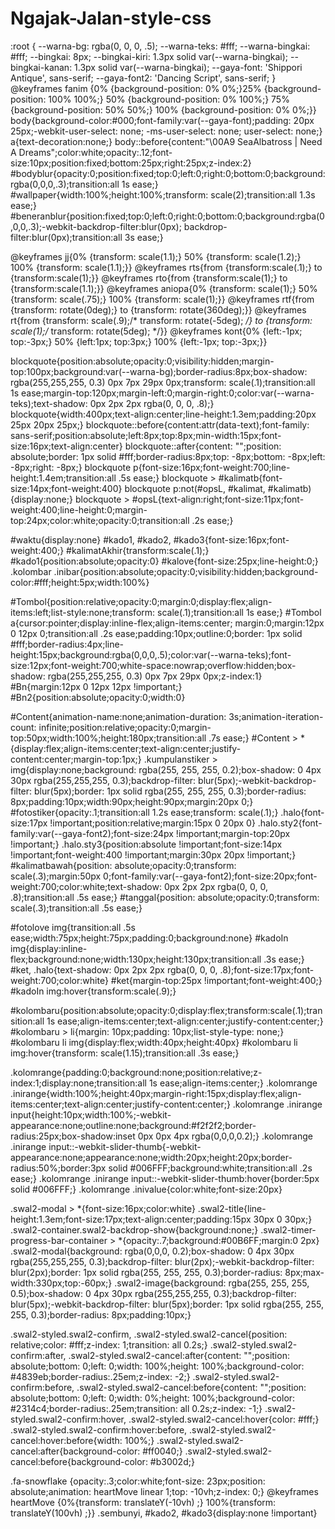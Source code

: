 # Ngajak-Jalan-style-css
:root {
--warna-bg: rgba(0, 0, 0, .5); 
--warna-teks: #fff;
--warna-bingkai: #fff;
--bingkai: 8px;
--bingkai-kiri: 1.3px solid var(--warna-bingkai);
--bingkai-kanan: 1.3px solid var(--warna-bingkai);
--gaya-font: 'Shippori Antique', sans-serif;
--gaya-font2: 'Dancing Script', sans-serif;
}
@keyframes fanim {0% {background-position: 0% 0%;}25% {background-position: 100% 100%;} 50% {background-position: 0% 100%;} 75% {background-position: 50% 50%;} 100% {background-position: 0% 0%;}}
body{background-color:#000;font-family:var(--gaya-font);padding: 20px 25px;-webkit-user-select: none; -ms-user-select: none; user-select: none;} a{text-decoration:none;}
body::before{content:"\00A9 SeaAlbatross | Need A Dreams";color:white;opacity:.12;font-size:10px;position:fixed;bottom:25px;right:25px;z-index:2}
#bodyblur{opacity:0;position:fixed;top:0;left:0;right:0;bottom:0;background:rgba(0,0,0,.3);transition:all 1s ease;} 
#wallpaper{width:100%;height:100%;transform: scale(2);transition:all 1.3s ease;}
#beneranblur{position:fixed;top:0;left:0;right:0;bottom:0;background:rgba(0,0,0,.3);-webkit-backdrop-filter:blur(0px); backdrop-filter:blur(0px);transition:all 3s ease;}

@keyframes jj{0%  {transform: scale(1.1);} 50% {transform: scale(1.2);} 100% {transform: scale(1.1);}}
@keyframes rts{from {transform:scale(.1);} to {transform:scale(1);}}
@keyframes rto{from {transform:scale(1);} to {transform:scale(1.1);}}
@keyframes aniopa{0% {transform: scale(1);} 50% {transform: scale(.75);} 100% {transform: scale(1);}}
@keyframes rtf{from {transform: rotate(0deg);} to {transform: rotate(360deg);}} @keyframes rt{from {transform: scale(.9);/* transform: rotate(-5deg); */} to {transform: scale(1);/* transform: rotate(5deg); */}}
@keyframes kont{0%  {left:-1px; top:-3px;} 50% {left:1px; top:3px;} 100% {left:-1px; top:-3px;}}

blockquote{position:absolute;opacity:0;visibility:hidden;margin-top:100px;background:var(--warna-bg);border-radius:8px;box-shadow: rgba(255,255,255, 0.3) 0px 7px 29px 0px;transform: scale(.1);transition:all 1s ease;margin-top:120px;margin-left:0;margin-right:0;color:var(--warna-teks);text-shadow: 0px 2px 2px rgba(0, 0, 0, .8);}
blockquote{width:400px;text-align:center;line-height:1.3em;padding:20px 25px 20px 25px;}
blockquote::before{content:attr(data-text);font-family: sans-serif;position:absolute;left:8px;top:8px;min-width:15px;font-size:16px;text-align:center}
blockquote::after{content: "";position: absolute;border: 1px solid #fff;border-radius:8px;top: -8px;bottom: -8px;left: -8px;right: -8px;}
blockquote p{font-size:16px;font-weight:700;line-height:1.4em;transition:all .5s ease;}
blockquote > #kalimatb{font-size:14px;font-weight:400}
blockquote p:not(#opsL, #kalimat, #kalimatb){display:none;}
blockquote > #opsL{text-align:right;font-size:11px;font-weight:400;line-height:0;margin-top:24px;color:white;opacity:0;transition:all .2s ease;}

#waktu{display:none}
#kado1, #kado2, #kado3{font-size:16px;font-weight:400;}
#kalimatAkhir{transform:scale(.1);}
#kado1{position:absolute;opacity:0}
#kalove{font-size:25px;line-height:0;}
.kolombar .inibar{position:absolute;opacity:0;visibility:hidden;background-color:#fff;height:5px;width:100%}

#Tombol{position:relative;opacity:0;margin:0;display:flex;align-items:left;list-style:none;transform: scale(.1);transition:all 1s ease;}
#Tombol a{cursor:pointer;display:inline-flex;align-items:center; margin:0;margin:12px 0 12px 0;transition:all .2s ease;padding:10px;outline:0;border: 1px solid #fff;border-radius:4px;line-height:15px;background:rgba(0,0,0,.5);color:var(--warna-teks);font-size:12px;font-weight:700;white-space:nowrap;overflow:hidden;box-shadow: rgba(255,255,255, 0.3) 0px 7px 29px 0px;z-index:1} 
#Bn{margin:12px 0 12px 12px !important;}
#Bn2{position:absolute;opacity:0;width:0}

#Content{animation-name:none;animation-duration: 3s;animation-iteration-count: infinite;position:relative;opacity:0;margin-top:50px;width:100%;height:180px;transition:all .7s ease;}
#Content > *{display:flex;align-items:center;text-align:center;justify-content:center;margin-top:1px;}
.kumpulanstiker > img{display:none;background: rgba(255, 255, 255, 0.2);box-shadow: 0 4px 30px rgba(255,255,255, 0.3);backdrop-filter: blur(5px);-webkit-backdrop-filter: blur(5px);border: 1px solid rgba(255, 255, 255, 0.3);border-radius: 8px;padding:10px;width:90px;height:90px;margin:20px 0;}
#fotostiker{opacity:.1;transition:all 1.2s ease;transform: scale(.1);}
.halo{font-size:17px !important;position:relative;margin:15px 0 20px 0} 
.halo.sty2{font-family:var(--gaya-font2);font-size:24px !important;margin-top:20px !important;}
.halo.sty3{position:absolute !important;font-size:14px !important;font-weight:400 !important;margin:30px 20px !important;}
#kalimatbawah{position: absolute;opacity:0;transform: scale(.3);margin:50px 0;font-family:var(--gaya-font2);font-size:20px;font-weight:700;color:white;text-shadow: 0px 2px 2px rgba(0, 0, 0, .8);transition:all .5s ease;}
#tanggal{position: absolute;opacity:0;transform: scale(.3);transition:all .5s ease;}

#fotolove img{transition:all .5s ease;width:75px;height:75px;padding:0;background:none}
#kadoIn img{display:inline-flex;background:none;width:130px;height:130px;transition:all .3s ease;} 
#ket, .halo{text-shadow: 0px 2px 2px rgba(0, 0, 0, .8);font-size:17px;font-weight:700;color:white}
#ket{margin-top:25px !important;font-weight:400;}
#kadoIn img:hover{transform:scale(.9);}

#kolombaru{position:absolute;opacity:0;display:flex;transform:scale(.1);transition:all 1s ease;align-items:center;text-align:center;justify-content:center;}
#kolombaru > li{margin: 10px;padding: 10px;list-style-type: none;}
#kolombaru li img{display:flex;width:40px;height:40px}
#kolombaru li img:hover{transform: scale(1.15);transition:all .3s ease;}

.kolomrange{padding:0;background:none;position:relative;z-index:1;display:none;transition:all 1s ease;align-items:center;}
.kolomrange .inirange{width:100%;height:40px;margin-right:15px;display:flex;align-items:center;text-align:center;justify-content:center;}
.kolomrange .inirange input{height:10px;width:100%;-webkit-appearance:none;outline:none;background:#f2f2f2;border-radius:25px;box-shadow:inset 0px 0px 4px rgba(0,0,0,0.2);}
.kolomrange .inirange input::-webkit-slider-thumb{-webkit-appearance:none;appearance:none;width:20px;height:20px;border-radius:50%;border:3px solid #006FFF;background:white;transition:all .2s ease;}
.kolomrange .inirange input::-webkit-slider-thumb:hover{border:5px solid #006FFF;}
.kolomrange .inivalue{color:white;font-size:20px}

.swal2-modal > *{font-size:16px;color:white}
.swal2-title{line-height:1.3em;font-size:17px;text-align:center;padding:15px 30px 0 30px;}
.swal2-container.swal2-backdrop-show{background:none;}
.swal2-timer-progress-bar-container > *{opacity:.7;background:#00B6FF;margin:0 2px}
.swal2-modal{background: rgba(0,0,0, 0.2);box-shadow: 0 4px 30px rgba(255,255,255, 0.3);backdrop-filter: blur(2px);-webkit-backdrop-filter: blur(2px);border: 1px solid rgba(255, 255, 255, 0.3);border-radius: 8px;max-width:330px;top:-60px;}
.swal2-image{background: rgba(255, 255, 255, 0.5);box-shadow: 0 4px 30px rgba(255,255,255, 0.3);backdrop-filter: blur(5px);-webkit-backdrop-filter: blur(5px);border: 1px solid rgba(255, 255, 255, 0.3);border-radius: 8px;padding:10px;}

.swal2-styled.swal2-confirm, .swal2-styled.swal2-cancel{position: relative;color: #fff;z-index: 1;transition: all 0.2s;}
.swal2-styled.swal2-confirm:after, .swal2-styled.swal2-cancel:after{content: "";position: absolute;bottom: 0;left: 0;width: 100%;height: 100%;background-color: #4839eb;border-radius:.25em;z-index: -2;}
.swal2-styled.swal2-confirm:before, .swal2-styled.swal2-cancel:before{content: "";position: absolute;bottom: 0;left: 0;width: 0%;height: 100%;background-color: #2314c4;border-radius:.25em;transition: all 0.2s;z-index: -1;}
.swal2-styled.swal2-confirm:hover, .swal2-styled.swal2-cancel:hover{color: #fff;}
.swal2-styled.swal2-confirm:hover:before, .swal2-styled.swal2-cancel:hover:before{width: 100%;}
.swal2-styled.swal2-cancel:after{background-color: #ff0040;}
.swal2-styled.swal2-cancel:before{background-color: #b3002d;}

.fa-snowflake {opacity:.3;color:white;font-size: 23px;position: absolute;animation:  heartMove linear 1;top: -10vh;z-index: 0;}
@keyframes heartMove {0%{transform: translateY(-10vh) ;} 100%{transform: translateY(100vh) ;}}
.sembunyi, #kado2, #kado3{display:none !important}
